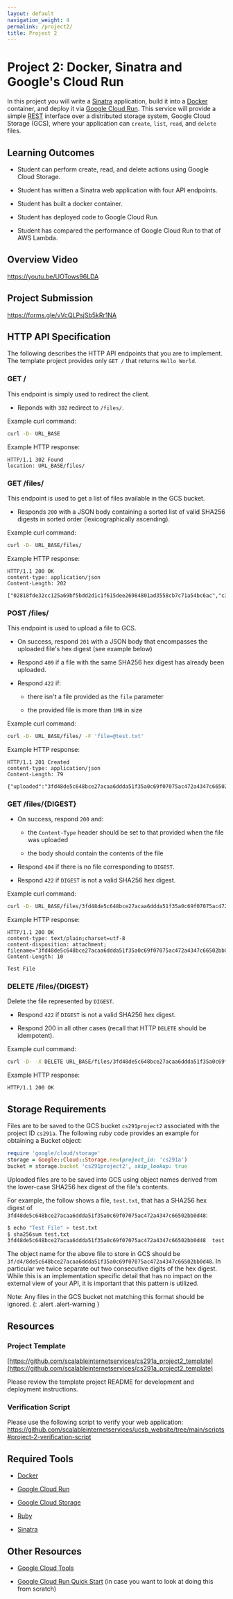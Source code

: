```yaml
---
layout: default
navigation_weight: 4
permalink: /project2/
title: Project 2
---
```


# Project 2: Docker, Sinatra and Google's Cloud Run

In this project you will write a [Sinatra](http://sinatrarb.com/) application,
build it into a [Docker](https://www.docker.com/products/docker-desktop)
container, and deploy it via [Google Cloud
Run](https://cloud.google.com/run/). This service will provide a simple
[REST](https://www.codecademy.com/articles/what-is-rest) interface over a
distributed storage system, Google Cloud Storage (GCS), where your application
can `create`, `list`, `read`, and `delete` files.

## Learning Outcomes

- Student can perform create, read, and delete actions using Google Cloud
  Storage.

- Student has written a Sinatra web application with four API endpoints.

- Student has built a docker container.

- Student has deployed code to Google Cloud Run.

- Student has compared the performance of Google Cloud Run to that of AWS
  Lambda.

## Overview Video

<https://youtu.be/UOTows96LDA>

## Project Submission

<https://forms.gle/vVcQLPsjSb5kRr1NA>

## HTTP API Specification

The following describes the HTTP API endpoints that you are to implement. The
template project provides only `GET /` that returns `Hello World`.

### GET /

This endpoint is simply used to redirect the client.

- Reponds with `302` redirect to `/files/`.

Example curl command:

```sh
curl -D- URL_BASE
```

Example HTTP response:

```http
HTTP/1.1 302 Found
location: URL_BASE/files/
```

### GET /files/

This endpoint is used to get a list of files available in the GCS bucket.

- Responds `200` with a JSON body containing a sorted list of valid SHA256
  digests in sorted order (lexicographically ascending).

Example curl command:

```sh
curl -D- URL_BASE/files/
```

Example HTTP response:

```http
HTTP/1.1 200 OK
content-type: application/json
Content-Length: 202

["02818fde32cc125a69bf5bdd2d1c1f615dee26984801ad3558cb7c71a54bc6ac","c36e18b713bf317e08e2afce764bf7e17457be9e22538efb39a9f0d036f7c6cc","fbcfc39ad67a080b85f914d3c37b10f6b814133fc1fcc321ac8c7e85cf42bc60"]
```

### POST /files/

This endpoint is used to upload a file to GCS.

- On success, respond `201` with a JSON body that encompasses the uploaded
  file's hex digest (see example below)

- Respond `409` if a file with the same SHA256 hex digest has already been
  uploaded.

- Respond `422` if:

  - there isn't a file provided as the `file` parameter

  - the provided file is more than `1MB` in size

Example curl command:

```sh
curl -D- URL_BASE/files/ -F 'file=@test.txt'
```

Example HTTP response:

```http
HTTP/1.1 201 Created
content-type: application/json
Content-Length: 79

{"uploaded":"3fd48de5c648bce27acaa6ddda51f35a0c69f07075ac472a4347c66502bb0d48"}
```

### GET /files/{DIGEST}

- On success, respond `200` and:

  - the `Content-Type` header should be set to that provided when the file was
    uploaded

  - the body should contain the contents of the file

- Respond `404` if there is no file corresponding to `DIGEST`.

- Respond `422` if `DIGEST` is not a valid SHA256 hex digest.

Example curl command:

```sh
curl -D- URL_BASE/files/3fd48de5c648bce27acaa6ddda51f35a0c69f07075ac472a4347c66502bb0d48
```

Example HTTP response:

```http
HTTP/1.1 200 OK
content-type: text/plain;charset=utf-8
content-disposition: attachment; filename="3fd48de5c648bce27acaa6ddda51f35a0c69f07075ac472a4347c66502bb0d48"
Content-Length: 10

Test File
```

### DELETE /files/{DIGEST}

Delete the file represented by `DIGEST`.

- Respond `422` if `DIGEST` is not a valid SHA256 hex digest.

- Respond 200 in all other cases (recall that HTTP `DELETE` should be
  idempotent).

Example curl command:

```sh
curl -D- -X DELETE URL_BASE/files/3fd48de5c648bce27acaa6ddda51f35a0c69f07075ac472a4347c66502bb0d48
```

Example HTTP response:

```HTTP
HTTP/1.1 200 OK
```

## Storage Requirements

Files are to be saved to the GCS bucket `cs291project2` associated with the
project ID `cs291a`. The following ruby code provides an example for
obtaining a Bucket object:

```ruby
require 'google/cloud/storage'
storage = Google::Cloud::Storage.new(project_id: 'cs291a')
bucket = storage.bucket 'cs291project2', skip_lookup: true
```

Uploaded files are to be saved into GCS using object names derived from the
lower-case SHA256 hex digest of the file's contents.

For example, the follow shows a file, `test.txt`, that has a SHA256 hex digest of
`3fd48de5c648bce27acaa6ddda51f35a0c69f07075ac472a4347c66502bb0d48`:

```sh
$ echo "Test File" > test.txt
$ sha256sum test.txt
3fd48de5c648bce27acaa6ddda51f35a0c69f07075ac472a4347c66502bb0d48  test.txt
```

The object name for the above file to store in GCS should be
`3f/d4/8de5c648bce27acaa6ddda51f35a0c69f07075ac472a4347c66502bb0d48`. In
particular we twice separate out two consecutive digits of the hex
digest. While this is an implementation specific detail that has no impact on
the external view of your API, it is important that this pattern is
utilized.

Note: Any files in the GCS bucket not matching this format should be ignored.
{: .alert .alert-warning }

## Resources

### Project Template

[https://github.com/scalableinternetservices/cs291a_project2_template](https://github.com/scalableinternetservices/cs291a_project2_template)

Please review the template project README for development and deployment instructions.

### Verification Script

Please use the following script to verify your web application:
<https://github.com/scalableinternetservices/ucsb_website/tree/main/scripts#project-2-verification-script>

## Required Tools

- [Docker](https://www.docker.com/products/docker-desktop)

- [Google Cloud Run](https://cloud.google.com/run/)

- [Google Cloud
  Storage](https://googleapis.dev/ruby/google-cloud-storage/latest/index.html)

- [Ruby](https://www.ruby-lang.org/en/)

- [Sinatra](http://sinatrarb.com/)

## Other Resources

- [Google Cloud
  Tools](https://cloud.google.com/sdk/docs/#install_the_latest_cloud_tools_version_cloudsdk_current_version)

- [Google Cloud Run Quick
  Start](https://cloud.google.com/run/docs/quickstarts/build-and-deploy) (in
  case you want to look at doing this from scratch)
